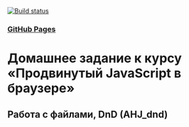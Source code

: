 [![Build status](https://ci.appveyor.com/api/projects/status/6ya946wd8srt098q?svg=true)](https://ci.appveyor.com/project/Vadim2107/ahj-dnd)

### [GitHub Pages](https://vadim2107.github.io/AHJ_dnd/)

# Домашнее задание к курсу «Продвинутый JavaScript в браузере»

## Работа с файлами, DnD (AHJ_dnd)